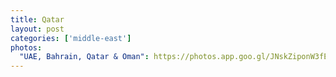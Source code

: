 ```yaml
---
title: Qatar
layout: post
categories: ['middle-east']
photos:
  "UAE, Bahrain, Qatar & Oman": https://photos.app.goo.gl/JNskZiponW3fET3r9
---
```

